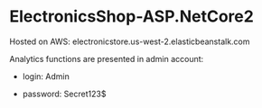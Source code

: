# ElectronicsShop-ASP.NetCore2

Hosted on AWS: electronicstore.us-west-2.elasticbeanstalk.com

Analytics functions are presented in admin account:

- login: Admin

- password: Secret123$
